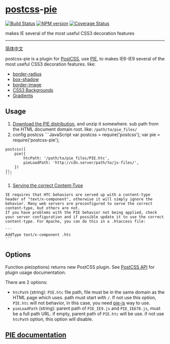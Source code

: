 [postcss](https://github.com/postcss/postcss)-[pie](http://css3pie.com/)
======

[![Build Status](https://travis-ci.org/gucong3000/postcss-pie.svg?branch=master)](https://travis-ci.org/gucong3000/postcss-pie)
[![NPM version](https://img.shields.io/npm/v/postcss-pie.svg?style=flat-square)](https://www.npmjs.com/package/postcss-pie)
[![Coverage Status](https://img.shields.io/coveralls/gucong3000/postcss-pie.svg)](https://coveralls.io/r/gucong3000/postcss-pie)

makes IE several of the most useful CSS3 decoration features

------

[简体中文](README-zh.md)

postcss-pie is a plugin for [PostCSS](https://github.com/postcss/postcss), use [PIE](http://css3pie.com/), to makes IE6-IE9 several of the most useful CSS3 decoration features. like:
*   [border-radius](https://developer.mozilla.org/en-US/docs/Web/CSS/border-radius)
*   [box-shadow](https://developer.mozilla.org/en-US/docs/Web/CSS/box-shadow)
*   [border-image](https://developer.mozilla.org/en-US/docs/Web/CSS/border-image)
*   [CSS3 Backgrounds](https://developer.mozilla.org/en-US/docs/Web/CSS/CSS_Background_and_Borders/Using_CSS_multiple_backgrounds)
*   [Gradients](https://developer.mozilla.org/en-US/docs/Web/CSS/CSS_Images/Using_CSS_gradients)

## Usage

1.   [Download the PIE distribution](http://css3pie.com/download-latest), and unzip it somewhere. sub path from the HTML document domain root. like: `/path/to/pie_files/`
1.   config postcss 
    ```JavaScript
    var postcss = require('postcss');
    var pie = require('postcss-pie');

    postcss([
        pie({
            htcPath: '/path/to/pie_files/PIE.htc',
            pieLoadPath: 'http://cdn.server/path/to/js-files/',
        })
    ]);
    ```

1.   [Serving the correct Content-Type](http://css3pie.com/documentation/known-issues/#content-type)

    IE requires that HTC behaviors are served up with a content-type header of "text/x-component", otherwise it will simply ignore the behavior. Many web servers are preconfigured to serve the correct content-type, but others are not.
    If you have problems with the PIE behavior not being applied, check your server configuration and if possible update it to use the correct content-type. For Apache, you can do this in a .htaccess file:

    ```
    AddType text/x-component .htc
    ```

## Options

Function pie(options) returns new PostCSS plugin. See [PostCSS API](https://github.com/postcss/postcss/blob/master/docs/api.md) for plugin usage documentation.

There are 2 options:

*   `htcPath` (string): `PIE.htc` file path, file must be in the same domain as the HTML page which uses. path must start with `/`. If not use this option, `PIE.htc` will not behavior, in this case, you need [pie-js](http://css3pie.com/documentation/pie-js/) way to use.
*   `pieLoadPath` (string): parent path of `PIE_IE9.js` and `PIE_IE678.js`, must be a full path URL. if empty, parent path of `PIE.htc` will be use. if not use `htcPath` option, this option will disable.

## [PIE documentation](http://css3pie.com/documentation/)

